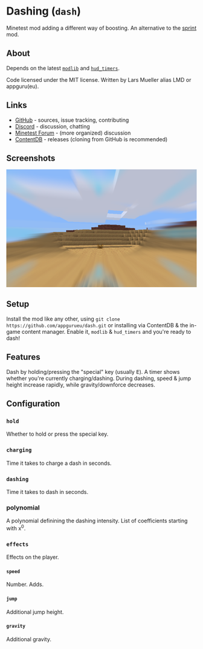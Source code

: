 # Dashing (`dash`)

Minetest mod adding a different way of boosting. An alternative to the [sprint](https://github.com/GunshipPenguin/sprint) mod.

## About

Depends on the latest [`modlib`](https://github.com/appgurueu/modlib) and [`hud_timers`](https://github.com/appgurueu/hud_timers).

Code licensed under the MIT license. Written by Lars Mueller alias LMD or appguru(eu).

## Links

* [GitHub](https://github.com/appgurueu/dash) - sources, issue tracking, contributing
* [Discord](https://discordapp.com/invite/ysP74by) - discussion, chatting
* [Minetest Forum](https://forum.minetest.net/viewtopic.php?f=9&t=24211) - (more organized) discussion
* [ContentDB](https://content.minetest.net/packages/LMD/dash/) - releases (cloning from GitHub is recommended)

## Screenshots

![Screenshot](screenshot.png)

## Setup

Install the mod like any other, using `git clone https://github.com/appgurueu/dash.git` or installing via ContentDB & the in-game content manager. Enable it, `modlib` & `hud_timers` and you're ready to dash!

## Features

Dash by holding/pressing the "special" key (usually <kbd>E</kbd>). A timer shows whether you're currently charging/dashing. During dashing, speed & jump height increase rapidly, while gravity/downforce decreases.

## Configuration

### `hold`

Whether to hold or press the special key.

### `charging`

Time it takes to charge a dash in seconds.

### `dashing`

Time it takes to dash in seconds.

### polynomial

A polynomial definining the dashing intensity. List of coefficients starting with x<sup>0</sup>.

### `effects`

Effects on the player.

#### `speed`

Number. Adds.

#### `jump`

Additional jump height.

#### `gravity`

Additional gravity.